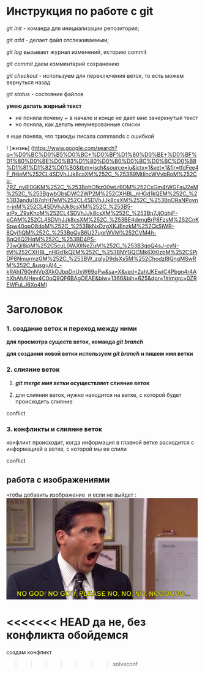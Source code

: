 # Инструкция по работе с git

*git init* - команда для инициализации репозитория;

*git add* - делает файл отслеживаемым;

*git log* вызывает журнал изменений, историю commit

*git commit* даем комментарий сохранению

*git checkout* - используем для переключения веток, то есть можем вернуться назад

*git status* - состояние файлов

**умею делать жирный текст**

* не поняла почему ~ в начале и конце не дает мне зачеркнутый текст
* но поняла, как делать ненумерованные списки

я еще поняла, что трижды писала commands с ошибкой

! [жизнь] (https://www.google.com/search?q=%D0%BC%D0%B5%D0%BC+%D0%BF%D1%80%D0%BE+%D0%BF%D1%80%D0%BE%D0%B3%D1%80%D0%B0%D0%BC%D0%BC%D0%B8%D1%81%D1%82%D0%B0&tbm=isch&source=iu&ictx=1&vet=1&fir=tfdFee4F_fHieM%252CL4SDVhJJk8csXM%252C_%253B9MtlihcWVvbRoM%252Cu-7RZ_nvlE0GKM%252C_%253BohCfkz00wLrBDM%252CxGm4tWGFaiJ2eM%252C_%253BgwbGbsDWC2WP2M%252CXHBL_nHGd1kQEM%252C_%253B3andu1B7qhH7eM%252CL4SDVhJJk8csXM%252C_%253BnORaNPoynn-jnM%252CL4SDVhJJk8csXM%252C_%253B5-atPx_Z9aKhoM%252CL4SDVhJJk8csXM%252C_%253Bn7JjOqhjF-pCAM%252CL4SDVhJJk8csXM%252C_%253BE4dengBrP8FzsM%252CnKSpw40opO8doM%252C_%253BkNxDzgXKJEnzkM%252CkSjWR-8Qyj1jQM%252C_%253BoQyB6U27ugrWVM%252CVM4h-BqQ6Q2HqM%252C_%253BD4PS-73wQi8jpM%252C5cuL0WJ0lNeZuM%252C_%253B3goQ4sJ-cyN-tM%252CXHBL_nHGd1kQEM%252C_%253BNYGQCMk6Xt0zbM%252CSPiDP8NmurmzGM%252C_%253BW_zgIyD9dsXs5M%252ChodzI8QngMSwRM%252C_&usg=AI4_-kRAhI760nNVp3XkOJbpDnUxW69qPw&sa=X&ved=2ahUKEwiC4Pbgn4r4AhXhAhAIHev4C0oQ9QF6BAgOEAE&biw=1366&bih=625&dpr=1#imgrc=0ZREWFuLJ6Xo4M)

# Заголовок

### 1. создание веток и переход между ними

__для просмотра существ веток, команда *git branch*__

__для создания новой ветки используем *git branch* и пишем имя ветки__

### 2. слияние веток

1. __*git merge имя ветки* осуществляет слияние веток__

2. для слияния веток, нужно находится на ветке, с которой будет происходить слияние

conflict

### 3. конфликты и слияние веток

конфликт происходит, когда информация в главной ветке расходится с информацией в ветке, с которой мы ее слили 

conflict

## работа с изображениями 

чтобы добавить изображение ![]() и если не выйдет :
![моя реакция если добавить изображение не выйдет](noooo.jpg)

<<<<<<< HEAD
да не, без конфликта обойдемся
=======
создам конфликт
>>>>>>> solveconf
